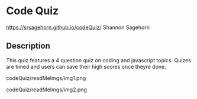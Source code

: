 # Code Quiz

https://srsagehorn.github.io/codeQuiz/
Shannon Sagehorn

## Description

This quiz features a 4 question quiz on coding and javascript topics. Quizes are timed and users can save their high scores once theyre done.

codeQuiz/readMeImgs/img1.png

codeQuiz/readMeImgs/img2.png
